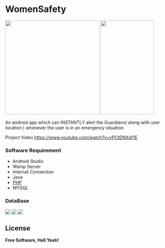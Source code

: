 # WomenSafety

<img src = "https://github.com/iamjithinjohnson/AndroidStudio-Project-Women-Safety/blob/master/defence3.jpg" width=300 height=300> <img src = "https://github.com/iamjithinjohnson/AndroidStudio-Project-WomenSafety/blob/master/preview.png" width=170 height=300>



An android app which can INSTANTLY alert the Guardians( along with user location ) whenever the user is in an emergency situation.

Project Video https://www.youtube.com/watch?v=vPCtDNXqf1E

### Software Requirement
- Android Studio
- Wamp Server
- Internet Connection
- Java
- [PHP]
- MYSQL

### DataBase
<img src = "https://github.com/iamjithinjohnson/AndroidStudio-Project-WomenSafety/blob/master/database/Screenshot_21.png" >
<img src = "https://github.com/iamjithinjohnson/AndroidStudio-Project-WomenSafety/blob/master/database/Screenshot_22.png" >
<img src = "https://github.com/iamjithinjohnson/AndroidStudio-Project-WomenSafety/blob/master/database/Screenshot_23.png" >




License
----


**Free Software, Hell Yeah!**

[PHP]: <https://github.com/iamjithinjohnson/AndroidStudio-Project-WomenSafety/tree/master/php>

